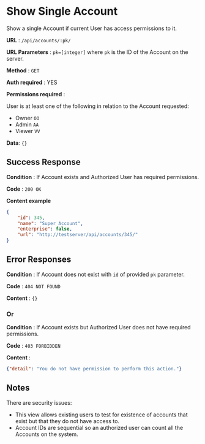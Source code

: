 # Show Single Account

Show a single Account if current User has access permissions to it.

**URL** : `/api/accounts/:pk/`

**URL Parameters** : `pk=[integer]` where `pk` is the ID of the Account on the
server.

**Method** : `GET`

**Auth required** : YES

**Permissions required** :

User is at least one of the following in relation to the Account requested:

* Owner `OO`
* Admin `AA`
* Viewer `VV`

**Data**: `{}`

## Success Response

**Condition** : If Account exists and Authorized User has required permissions.

**Code** : `200 OK`

**Content example**

```json
{
    "id": 345,
    "name": "Super Account",
    "enterprise": false,
    "url": "http://testserver/api/accounts/345/"
}
```

## Error Responses

**Condition** : If Account does not exist with `id` of provided `pk` parameter.

**Code** : `404 NOT FOUND`

**Content** : `{}`

### Or

**Condition** : If Account exists but Authorized User does not have required
permissions.

**Code** : `403 FORBIDDEN`

**Content** :

```json
{"detail": "You do not have permission to perform this action."}
```

## Notes

There are security issues:

* This view allows existing users to test for existence of accounts that exist
    but that they do not have access to.
* Account IDs are sequential so an authorized user can count all the Accounts
    on the system.